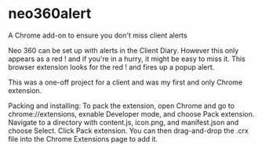 # neo360alert
A Chrome add-on to ensure you don't miss client alerts

Neo 360 can be set up with alerts in the Client Diary. However this only appears as a red ! and if you're in a hurry, it might be easy to miss it.  This browser extension looks for the red ! and fires up a popup alert.

This was a one-off project for a client and was my first and only Chrome extension.  

Packing and installing:
To pack the extension, open Chrome and go to chrome://extensions, exnable Developer mode, and choose Pack extension.
Navigate to a directory with content.js, icon.png, and manifest.json and choose Select.
Click Pack extension.
You can then drag-and-drop the .crx file into the Chrome Extensions page to add it.
